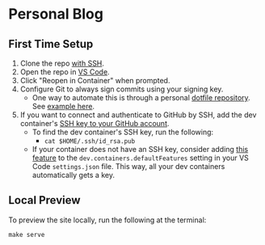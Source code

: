 # Personal Blog

## First Time Setup

1. Clone the repo [with SSH](https://docs.github.com/en/get-started/getting-started-with-git/about-remote-repositories#cloning-with-ssh-urls).
1. Open the repo in [VS Code](https://en.wikipedia.org/wiki/Visual_Studio_Code).
1. Click "Reopen in Container" when prompted.
1. Configure Git to always sign commits using your signing key.
   - One way to automate this is through a personal [dotfile repository](https://code.visualstudio.com/docs/devcontainers/containers#_personalizing-with-dotfile-repositories). See [example here](https://github.com/hwaien/dotfiles/blob/main/install.sh).
1. If you want to connect and authenticate to GitHub by SSH, add the dev container's [SSH key to your GitHub account](https://docs.github.com/en/authentication/connecting-to-github-with-ssh/adding-a-new-ssh-key-to-your-github-account).
   - To find the dev container's SSH key, run the following:
     - `cat $HOME/.ssh/id_rsa.pub`
   - If your container does not have an SSH key, consider adding [this feature](https://github.com/hwaien/devcontainer-features/pkgs/container/devcontainer-features%2Fssh-keygen) to the `dev.containers.defaultFeatures` setting in your VS Code `settings.json` file. This way, all your dev containers automatically gets a key.

## Local Preview

To preview the site locally, run the following at the terminal:

```
make serve
```
